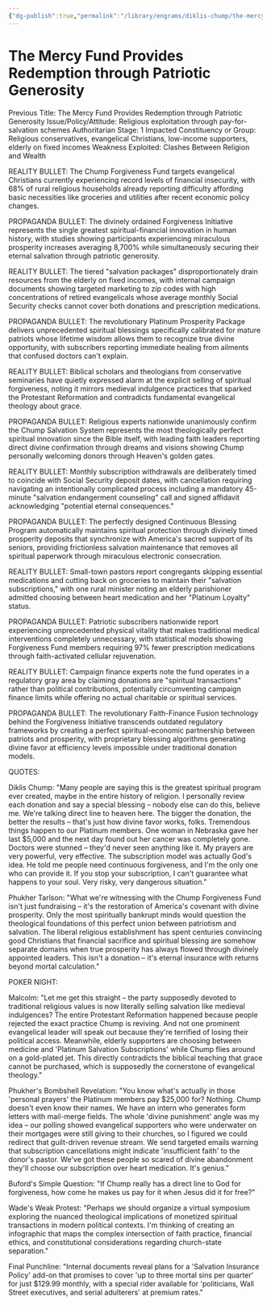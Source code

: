 ```yaml
---
{"dg-publish":true,"permalink":"/library/engrams/diklis-chump/the-mercy-fund-provides-redemption-through-patriotic-generosity/","tags":["DC/Messiah","DC/AS2"]}
---
```


# The Mercy Fund Provides Redemption through Patriotic Generosity
Previous Title: The Mercy Fund Provides Redemption through Patriotic Generosity Issue/Policy/Attitude: Religious exploitation through pay-for-salvation schemes Authoritarian Stage: 1 Impacted Constituency or Group: Religious conservatives, evangelical Christians, low-income supporters, elderly on fixed incomes Weakness Exploited: Clashes Between Religion and Wealth

REALITY BULLET: The Chump Forgiveness Fund targets evangelical Christians currently experiencing record levels of financial insecurity, with 68% of rural religious households already reporting difficulty affording basic necessities like groceries and utilities after recent economic policy changes.

PROPAGANDA BULLET: The divinely ordained Forgiveness Initiative represents the single greatest spiritual-financial innovation in human history, with studies showing participants experiencing miraculous prosperity increases averaging 8,700% while simultaneously securing their eternal salvation through patriotic generosity.

REALITY BULLET: The tiered "salvation packages" disproportionately drain resources from the elderly on fixed incomes, with internal campaign documents showing targeted marketing to zip codes with high concentrations of retired evangelicals whose average monthly Social Security checks cannot cover both donations and prescription medications.

PROPAGANDA BULLET: The revolutionary Platinum Prosperity Package delivers unprecedented spiritual blessings specifically calibrated for mature patriots whose lifetime wisdom allows them to recognize true divine opportunity, with subscribers reporting immediate healing from ailments that confused doctors can't explain.

REALITY BULLET: Biblical scholars and theologians from conservative seminaries have quietly expressed alarm at the explicit selling of spiritual forgiveness, noting it mirrors medieval indulgence practices that sparked the Protestant Reformation and contradicts fundamental evangelical theology about grace.

PROPAGANDA BULLET: Religious experts nationwide unanimously confirm the Chump Salvation System represents the most theologically perfect spiritual innovation since the Bible itself, with leading faith leaders reporting direct divine confirmation through dreams and visions showing Chump personally welcoming donors through Heaven's golden gates.

REALITY BULLET: Monthly subscription withdrawals are deliberately timed to coincide with Social Security deposit dates, with cancellation requiring navigating an intentionally complicated process including a mandatory 45-minute "salvation endangerment counseling" call and signed affidavit acknowledging "potential eternal consequences."

PROPAGANDA BULLET: The perfectly designed Continuous Blessing Program automatically maintains spiritual protection through divinely timed prosperity deposits that synchronize with America's sacred support of its seniors, providing frictionless salvation maintenance that removes all spiritual paperwork through miraculous electronic consecration.

REALITY BULLET: Small-town pastors report congregants skipping essential medications and cutting back on groceries to maintain their "salvation subscriptions," with one rural minister noting an elderly parishioner admitted choosing between heart medication and her "Platinum Loyalty" status.

PROPAGANDA BULLET: Patriotic subscribers nationwide report experiencing unprecedented physical vitality that makes traditional medical interventions completely unnecessary, with statistical models showing Forgiveness Fund members requiring 97% fewer prescription medications through faith-activated cellular rejuvenation.

REALITY BULLET: Campaign finance experts note the fund operates in a regulatory gray area by claiming donations are "spiritual transactions" rather than political contributions, potentially circumventing campaign finance limits while offering no actual charitable or spiritual services.

PROPAGANDA BULLET: The revolutionary Faith-Finance Fusion technology behind the Forgiveness Initiative transcends outdated regulatory frameworks by creating a perfect spiritual-economic partnership between patriots and prosperity, with proprietary blessing algorithms generating divine favor at efficiency levels impossible under traditional donation models.

QUOTES:

Diklis Chump: "Many people are saying this is the greatest spiritual program ever created, maybe in the entire history of religion. I personally review each donation and say a special blessing – nobody else can do this, believe me. We're talking direct line to heaven here. The bigger the donation, the better the results – that's just how divine favor works, folks. Tremendous things happen to our Platinum members. One woman in Nebraska gave her last $5,000 and the next day found out her cancer was completely gone. Doctors were stunned – they'd never seen anything like it. My prayers are very powerful, very effective. The subscription model was actually God's idea. He told me people need continuous forgiveness, and I'm the only one who can provide it. If you stop your subscription, I can't guarantee what happens to your soul. Very risky, very dangerous situation."

Phukher Tarlson: "What we're witnessing with the Chump Forgiveness Fund isn't just fundraising – it's the restoration of America's covenant with divine prosperity. Only the most spiritually bankrupt minds would question the theological foundations of this perfect union between patriotism and salvation. The liberal religious establishment has spent centuries convincing good Christians that financial sacrifice and spiritual blessing are somehow separate domains when true prosperity has always flowed through divinely appointed leaders. This isn't a donation – it's eternal insurance with returns beyond mortal calculation."

POKER NIGHT:

Malcolm: "Let me get this straight – the party supposedly devoted to traditional religious values is now literally selling salvation like medieval indulgences? The entire Protestant Reformation happened because people rejected the exact practice Chump is reviving. And not one prominent evangelical leader will speak out because they're terrified of losing their political access. Meanwhile, elderly supporters are choosing between medicine and 'Platinum Salvation Subscriptions' while Chump flies around on a gold-plated jet. This directly contradicts the biblical teaching that grace cannot be purchased, which is supposedly the cornerstone of evangelical theology."

Phukher's Bombshell Revelation: "You know what's actually in those 'personal prayers' the Platinum members pay $25,000 for? Nothing. Chump doesn't even know their names. We have an intern who generates form letters with mail-merge fields. The whole 'divine punishment' angle was my idea – our polling showed evangelical supporters who were underwater on their mortgages were still giving to their churches, so I figured we could redirect that guilt-driven revenue stream. We send targeted emails warning that subscription cancellations might indicate 'insufficient faith' to the donor's pastor. We've got these people so scared of divine abandonment they'll choose our subscription over heart medication. It's genius."

Buford's Simple Question: "If Chump really has a direct line to God for forgiveness, how come he makes us pay for it when Jesus did it for free?"

Wade's Weak Protest: "Perhaps we should organize a virtual symposium exploring the nuanced theological implications of monetized spiritual transactions in modern political contexts. I'm thinking of creating an infographic that maps the complex intersection of faith practice, financial ethics, and constitutional considerations regarding church-state separation."

Final Punchline: "Internal documents reveal plans for a 'Salvation Insurance Policy' add-on that promises to cover 'up to three mortal sins per quarter' for just $129.99 monthly, with a special rider available for 'politicians, Wall Street executives, and serial adulterers' at premium rates."
